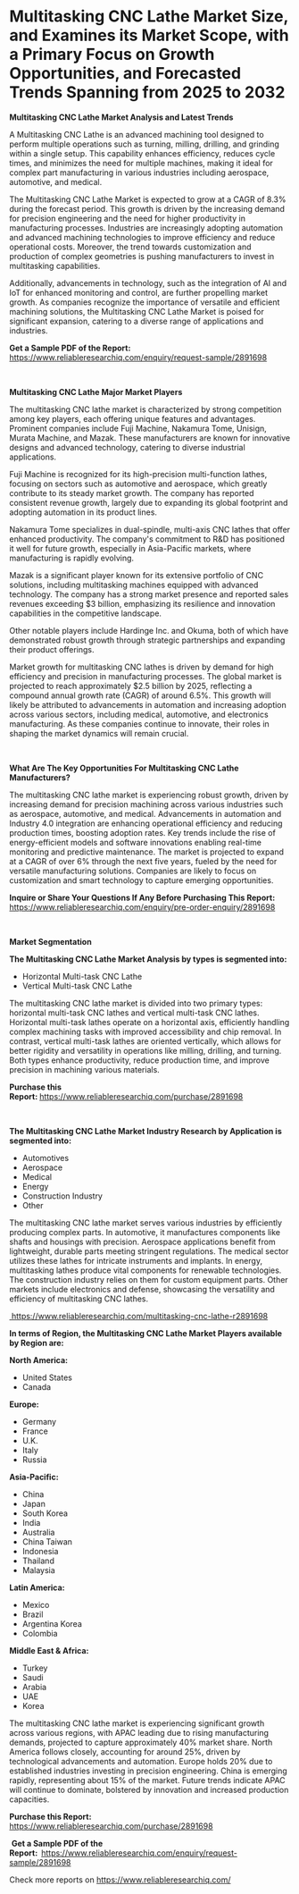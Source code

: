 <p><h1>Multitasking CNC Lathe Market Size, and Examines its Market Scope, with a Primary Focus on Growth Opportunities, and Forecasted Trends Spanning from 2025 to 2032</h1></p><p><strong>Multitasking CNC Lathe Market Analysis and Latest Trends</strong></p>
<p><p>A Multitasking CNC Lathe is an advanced machining tool designed to perform multiple operations such as turning, milling, drilling, and grinding within a single setup. This capability enhances efficiency, reduces cycle times, and minimizes the need for multiple machines, making it ideal for complex part manufacturing in various industries including aerospace, automotive, and medical.</p><p>The Multitasking CNC Lathe Market is expected to grow at a CAGR of 8.3% during the forecast period. This growth is driven by the increasing demand for precision engineering and the need for higher productivity in manufacturing processes. Industries are increasingly adopting automation and advanced machining technologies to improve efficiency and reduce operational costs. Moreover, the trend towards customization and production of complex geometries is pushing manufacturers to invest in multitasking capabilities.</p><p>Additionally, advancements in technology, such as the integration of AI and IoT for enhanced monitoring and control, are further propelling market growth. As companies recognize the importance of versatile and efficient machining solutions, the Multitasking CNC Lathe Market is poised for significant expansion, catering to a diverse range of applications and industries.</p></p>
<p><strong>Get a Sample PDF of the Report:&nbsp;</strong> <a href="https://www.reliableresearchiq.com/enquiry/request-sample/2891698?utm_campaign=2297&utm_medium=2&utm_source=Github&utm_content=ia&utm_term=14032025&utm_id=multitasking-cnc-lathe">https://www.reliableresearchiq.com/enquiry/request-sample/2891698</a></p>
<p>&nbsp;</p>
<p><strong>Multitasking CNC Lathe Major Market Players</strong></p>
<p><p>The multitasking CNC lathe market is characterized by strong competition among key players, each offering unique features and advantages. Prominent companies include Fuji Machine, Nakamura Tome, Unisign, Murata Machine, and Mazak. These manufacturers are known for innovative designs and advanced technology, catering to diverse industrial applications.</p><p>Fuji Machine is recognized for its high-precision multi-function lathes, focusing on sectors such as automotive and aerospace, which greatly contribute to its steady market growth. The company has reported consistent revenue growth, largely due to expanding its global footprint and adopting automation in its product lines. </p><p>Nakamura Tome specializes in dual-spindle, multi-axis CNC lathes that offer enhanced productivity. The company's commitment to R&D has positioned it well for future growth, especially in Asia-Pacific markets, where manufacturing is rapidly evolving.</p><p>Mazak is a significant player known for its extensive portfolio of CNC solutions, including multitasking machines equipped with advanced technology. The company has a strong market presence and reported sales revenues exceeding $3 billion, emphasizing its resilience and innovation capabilities in the competitive landscape.</p><p>Other notable players include Hardinge Inc. and Okuma, both of which have demonstrated robust growth through strategic partnerships and expanding their product offerings. </p><p>Market growth for multitasking CNC lathes is driven by demand for high efficiency and precision in manufacturing processes. The global market is projected to reach approximately $2.5 billion by 2025, reflecting a compound annual growth rate (CAGR) of around 6.5%. This growth will likely be attributed to advancements in automation and increasing adoption across various sectors, including medical, automotive, and electronics manufacturing. As these companies continue to innovate, their roles in shaping the market dynamics will remain crucial.</p></p>
<p>&nbsp;</p>
<p><strong>What Are The Key Opportunities For Multitasking CNC Lathe Manufacturers?</strong></p>
<p><p>The multitasking CNC lathe market is experiencing robust growth, driven by increasing demand for precision machining across various industries such as aerospace, automotive, and medical. Advancements in automation and Industry 4.0 integration are enhancing operational efficiency and reducing production times, boosting adoption rates. Key trends include the rise of energy-efficient models and software innovations enabling real-time monitoring and predictive maintenance. The market is projected to expand at a CAGR of over 6% through the next five years, fueled by the need for versatile manufacturing solutions. Companies are likely to focus on customization and smart technology to capture emerging opportunities.</p></p>
<p><strong>Inquire or Share Your Questions If Any Before Purchasing This Report:</strong> <a href="https://www.reliableresearchiq.com/enquiry/pre-order-enquiry/2891698?utm_campaign=2297&utm_medium=2&utm_source=Github&utm_content=ia&utm_term=14032025&utm_id=multitasking-cnc-lathe">https://www.reliableresearchiq.com/enquiry/pre-order-enquiry/2891698</a></p>
<p>&nbsp;</p>
<p><strong>Market Segmentation</strong></p>
<p><strong>The Multitasking CNC Lathe Market Analysis by types is segmented into:</strong></p>
<p><ul><li>Horizontal Multi-task CNC Lathe</li><li>Vertical Multi-task CNC Lathe</li></ul></p>
<p><p>The multitasking CNC lathe market is divided into two primary types: horizontal multi-task CNC lathes and vertical multi-task CNC lathes. Horizontal multi-task lathes operate on a horizontal axis, efficiently handling complex machining tasks with improved accessibility and chip removal. In contrast, vertical multi-task lathes are oriented vertically, which allows for better rigidity and versatility in operations like milling, drilling, and turning. Both types enhance productivity, reduce production time, and improve precision in machining various materials.</p></p>
<p><strong>Purchase this Report:&nbsp;</strong><a href="https://www.reliableresearchiq.com/purchase/2891698?utm_campaign=2297&utm_medium=2&utm_source=Github&utm_content=ia&utm_term=14032025&utm_id=multitasking-cnc-lathe">https://www.reliableresearchiq.com/purchase/2891698</a></p>
<p>&nbsp;</p>
<p><strong>The Multitasking CNC Lathe Market Industry Research by Application is segmented into:</strong></p>
<p><ul><li>Automotives</li><li>Aerospace</li><li>Medical</li><li>Energy</li><li>Construction Industry</li><li>Other</li></ul></p>
<p><p>The multitasking CNC lathe market serves various industries by efficiently producing complex parts. In automotive, it manufactures components like shafts and housings with precision. Aerospace applications benefit from lightweight, durable parts meeting stringent regulations. The medical sector utilizes these lathes for intricate instruments and implants. In energy, multitasking lathes produce vital components for renewable technologies. The construction industry relies on them for custom equipment parts. Other markets include electronics and defense, showcasing the versatility and efficiency of multitasking CNC lathes.</p></p>
<p><a href="https://www.reliableresearchiq.com/multitasking-cnc-lathe-r2891698?utm_campaign=2297&utm_medium=2&utm_source=Github&utm_content=ia&utm_term=14032025&utm_id=multitasking-cnc-lathe">&nbsp;https://www.reliableresearchiq.com/multitasking-cnc-lathe-r2891698</a></p>
<p><strong>In terms of Region, the Multitasking CNC Lathe Market Players available by Region are:</strong></p>
<p>
    <p> <strong> North America: </strong>
        <ul>
            <li>United States</li>
            <li>Canada</li>
        </ul>
        </p> 
    <p> <strong> Europe: </strong>
        <ul>
            <li>Germany</li>
            <li>France</li>
            <li>U.K.</li>
            <li>Italy</li>
            <li>Russia</li>
        </ul>
        </p> 
    <p> <strong> Asia-Pacific: </strong>
        <ul>
            <li>China</li>
            <li>Japan</li>
            <li>South Korea</li>
            <li>India</li>
            <li>Australia</li>
            <li>China Taiwan</li>
            <li>Indonesia</li>
            <li>Thailand</li>
            <li>Malaysia</li>
        </ul>
        </p> 
    <p> <strong> Latin America: </strong>
        <ul>
            <li>Mexico</li>
            <li>Brazil</li>
            <li>Argentina Korea</li>
            <li>Colombia</li>
        </ul>
        </p> 
    <p> <strong> Middle East & Africa: </strong>
        <ul>
            <li>Turkey</li>
            <li>Saudi</li>
            <li>Arabia</li>
            <li>UAE</li>
            <li>Korea</li>
        </ul>
    </p>
    </p>
<p><p>The multitasking CNC lathe market is experiencing significant growth across various regions, with APAC leading due to rising manufacturing demands, projected to capture approximately 40% market share. North America follows closely, accounting for around 25%, driven by technological advancements and automation. Europe holds 20% due to established industries investing in precision engineering. China is emerging rapidly, representing about 15% of the market. Future trends indicate APAC will continue to dominate, bolstered by innovation and increased production capacities.</p></p>
<p><strong>Purchase this Report: </strong><a href="https://www.reliableresearchiq.com/purchase/2891698?utm_campaign=2297&utm_medium=2&utm_source=Github&utm_content=ia&utm_term=14032025&utm_id=multitasking-cnc-lathe">https://www.reliableresearchiq.com/purchase/2891698</a></p>
<p>&nbsp;<strong>Get a Sample PDF of the Report:&nbsp;&nbsp;</strong><a href="https://www.reliableresearchiq.com/enquiry/request-sample/2891698?utm_campaign=2297&utm_medium=2&utm_source=Github&utm_content=ia&utm_term=14032025&utm_id=multitasking-cnc-lathe">https://www.reliableresearchiq.com/enquiry/request-sample/2891698</a></p>
<p><strong></strong></p>
<p>Check more reports on <a href="https://www.reliableresearchiq.com/?utm_campaign=2297&utm_medium=2&utm_source=Github&utm_content=ia&utm_term=14032025&utm_id=multitasking-cnc-lathe">https://www.reliableresearchiq.com/</a></p>